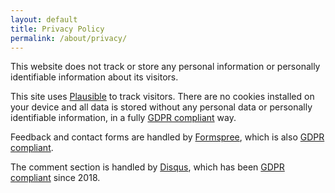 ```yaml
---
layout: default
title: Privacy Policy
permalink: /about/privacy/
---
```


This website does not track or store any personal information or personally identifiable information about its visitors.

This site uses [Plausible](https://plausible.io) to track visitors. There are no cookies installed on your device and all data is stored without any personal data or personally identifiable information, in a fully [GDPR compliant](https://plausible.io/data-policy) way.

Feedback and contact forms are handled by [Formspree](https://formspree.io), which is also [GDPR compliant](https://formspree.io/security).

The comment section is handled by [Disqus](https://disqus.com), which has been [GDPR compliant](https://blog.disqus.com/update-on-privacy-and-gdpr-compliance) since 2018.
